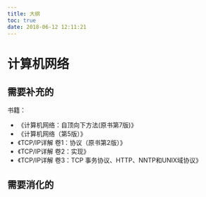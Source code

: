 ```yaml
---
title: 大纲
toc: true
date: 2018-06-12 12:11:21
---
```

# 计算机网络



## 需要补充的

书籍：

- 《计算机网络：自顶向下方法(原书第7版)》
- 《计算机网络（第5版）》
- 《TCP/IP详解 卷1：协议（原书第2版）》
- 《TCP/IP详解 卷2：实现》
- 《TCP/IP详解 卷3：TCP 事务协议、HTTP、NNTP和UNIX域协议》

## 需要消化的

